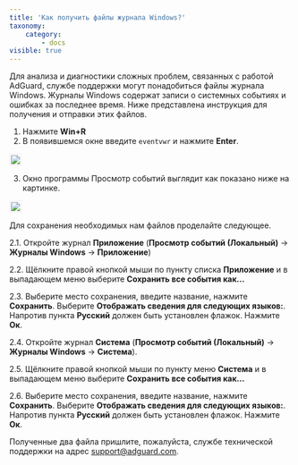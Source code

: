 ```yaml
---
title: 'Как получить файлы журнала Windows?'
taxonomy:
    category:
        - docs
visible: true
---
```


Для анализа и диагностики сложных проблем, связанных с работой AdGuard, службе поддержки могут понадобиться файлы журнала Windows. Журналы Windows содержат записи о системных событиях и ошибках за последнее время. Ниже представлена инструкция для получения и отправки этих файлов.

1. Нажмите **Win+R**
2. В появившемся окне введите `eventvwr` и нажмите **Enter**.

<img src="https://cdn.adguard.com/Adguard/kb/newscreenshots/Ru/event_logs_1.png" style="border: 1px solid #efefef; max-width: 350px; padding: 2px;">

3. Окно программы Просмотр событий выглядит как показано ниже на картинке.

<img src="https://cdn.adguard.com/Adguard/kb/newscreenshots/Ru/event_logs_2.png" style="border: 1px solid #efefef; max-width: 650px; padding: 2px;">

Для сохранения необходимых нам файлов проделайте следующее.

2.1. Откройте журнал **Приложение** (**Просмотр событий (Локальный)** -> **Журналы Windows** -> **Приложение**)

2.2. Щёлкните правой кнопкой мыши по пункту списка **Приложение** и в выпадающем меню выберите **Сохранить все события как...**

2.3. Выберите место сохранения, введите название, нажмите **Сохранить**. Выберите **Отображать сведения для следующих языков:**. Напротив пункта **Русский** должен быть установлен флажок. Нажмите **Ок**.

2.4. Откройте журнал **Система** (**Просмотр событий (Локальный)** -> **Журналы Windows** -> **Система**).

2.5. Щёлкните правой кнопкой мыши по пункту меню **Система** и в выпадающем меню выберите **Сохранить все события как...**

2.6. Выберите место сохранения, введите название, нажмите **Сохранить**. Выберите **Отображать сведения для следующих языков:**.  Напротив пункта **Русский** должен быть установлен флажок. Нажмите **Ок**.

Полученные два файла пришлите, пожалуйста, службе технической поддержки на адрес support@adguard.com.
